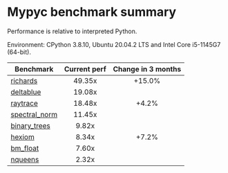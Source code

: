 # Mypyc benchmark summary

Performance is relative to interpreted Python.

Environment: CPython 3.8.10, Ubuntu 20.04.2 LTS and Intel Core i5-1145G7 (64-bit).

| Benchmark | Current perf | Change in 3 months |
| --- | :---: | :---: |
| [richards](benchmarks/richards.md) | 49.35x | +15.0% |
| [deltablue](benchmarks/deltablue.md) | 19.08x |  |
| [raytrace](benchmarks/raytrace.md) | 18.48x | +4.2% |
| [spectral_norm](benchmarks/spectral_norm.md) | 11.45x |  |
| [binary_trees](benchmarks/binary_trees.md) | 9.82x |  |
| [hexiom](benchmarks/hexiom.md) | 8.34x | +7.2% |
| [bm_float](benchmarks/bm_float.md) | 7.60x |  |
| [nqueens](benchmarks/nqueens.md) | 2.32x |  |
